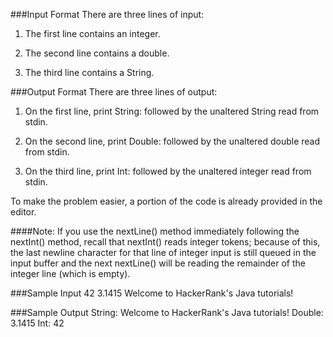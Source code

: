 ###Input Format
There are three lines of input:

1. The first line contains an integer.

2. The second line contains a double.

3. The third line contains a String.


###Output Format
There are three lines of output:

1. On the first line, print String: followed by the unaltered String read from stdin.

2. On the second line, print Double: followed by the unaltered double read from stdin.

3. On the third line, print Int: followed by the unaltered integer read from stdin.

To make the problem easier, a portion of the code is already provided in the editor.

####Note: 
If you use the nextLine() method immediately following the nextInt() method, recall that nextInt() reads integer tokens; because of this, the last newline character for that line of integer input is still queued in the input buffer and the next nextLine() will be reading the remainder of the integer line (which is empty).

###Sample Input
	42
	3.1415
	Welcome to HackerRank's Java tutorials!
	
###Sample Output
	String: Welcome to HackerRank's Java tutorials!
	Double: 3.1415
	Int: 42
